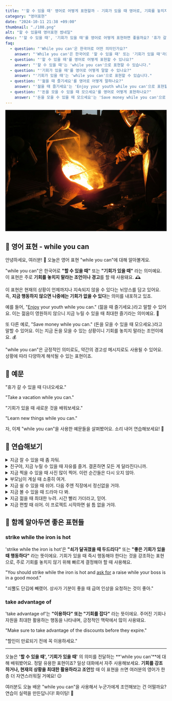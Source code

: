 ```yaml
---
title: "'할 수 있을 때' 영어로 어떻게 표현할까 - 기회가 있을 때 영어로, 기회를 놓치지마 영어로"
category: "영어표현"
date: "2024-10-11 21:38 +09:00"
thumbnail: "./108.png"
alt: "할 수 있을때 영어표현 썸네일"
desc: "'할 수 있을 때', '기회가 있을 때'를 영어로 어떻게 표현하면 좋을까요? '휴가 갈 수 있을 때 다녀오세요.', '기회가 있을 때 새로운 것을 배워보세요.' 등을 영어로 표현하는 법을 배워봅시다. 다양한 예문을 통해서 연습하고 본인의 표현으로 만들어 보세요."
faq:
  - question: "'While you can'은 한국어로 어떤 의미인가요?"
    answer: "'While you can'은 한국어로 '할 수 있을 때' 또는 '기회가 있을 때'라는 의미입니다."
  - question: "'할 수 있을 때'를 영어로 어떻게 표현할 수 있나요?"
    answer: "'할 수 있을 때'는 'while you can'으로 표현할 수 있습니다."
  - question: "'기회가 있을 때'를 영어로 어떻게 말할 수 있나요?"
    answer: "'기회가 있을 때'는 'while you can'으로 표현할 수 있습니다."
  - question: "'젊을 때 즐기세요'를 영어로 어떻게 말하나요?"
    answer: "'젊을 때 즐기세요'는 'Enjoy your youth while you can'으로 표현할 수 있습니다."
  - question: "'돈을 모을 수 있을 때 모으세요'를 영어로 어떻게 표현하나요?"
    answer: "'돈을 모을 수 있을 때 모으세요'는 'Save money while you can'으로 말할 수 있습니다."
---
```


![장감, 마스크, 용광로](./108-1.jpg)

## 🌟 영어 표현 - while you can

안녕하세요, 여러분! 👋 오늘은 영어 표현 "while you can"에 대해 알아볼게요.

"while you can"은 한국어로 **"할 수 있을 때"** 또는 **"기회가 있을 때"** 라는 의미예요. 이 표현은 주로 **기회를 놓치지 말라는 조언이나 경고**를 할 때 사용돼요. 🕰️

이 표현은 현재의 상황이 언제까지나 지속되지 않을 수 있다는 뉘앙스를 담고 있어요. 즉, **지금 행동하지 않으면 나중에는 기회가 없을 수 있다**는 의미를 내포하고 있죠.

예를 들어, "[Enjoy](/blog/in-english/128.enjoy-ing/) your youth while you can." (젊을 때 즐기세요.)라고 말할 수 있어요. 이는 젊음이 영원하지 않으니 지금 누릴 수 있을 때 최대한 즐기라는 의미예요. 🌟

또 다른 예로, "Save money while you can." (돈을 모을 수 있을 때 모으세요.)라고 말할 수 있어요. 이는 지금 돈을 모을 수 있는 상황이니 기회를 놓치지 말라는 조언이에요. 💰

"while you can"은 긍정적인 의미로도, 약간의 경고성 메시지로도 사용될 수 있어요. 상황에 따라 다양하게 해석될 수 있는 표현이죠.

<script async src="https://pagead2.googlesyndication.com/pagead/js/adsbygoogle.js?client=ca-pub-1465612013356152"
     crossorigin="anonymous"></script>
<!-- engple-horizontal-ad -->

<ins class="adsbygoogle"
     style="display:block"
     data-ad-client="ca-pub-1465612013356152"
     data-ad-slot="2106896038"
     data-ad-format="auto"
     data-full-width-responsive="true"></ins>

<script>
     (adsbygoogle = window.adsbygoogle || []).push({});
</script>

## 📖 예문

"휴가 갈 수 있을 때 다녀오세요."

"Take a vacation while you can."

"기회가 있을 때 새로운 것을 배워보세요."

"Learn new things while you can."

자, 이제 "while you can"을 사용한 예문들을 살펴봤어요. 소리 내어 연습해보세요! 🚀

## 💬 연습해보기

<details>
<summary>지금 잘 수 있을 때 좀 자둬.</summary>
<span>Get some sleep while you can.</span>
</details>

<details>
<summary>친구야, 지금 누릴 수 있을 때 자유를 즐겨. 결혼하면 모든 게 달라진다니까.</summary>
<span>Enjoy your freedom while you can, buddy. Once you're married, everything changes.</span>
</details>

<details>
<summary>지금 찍을 수 있을 때 사진 많이 찍어. 이런 순간들은 다시 오지 않아.</summary>
<span>Take lots of pictures while you can. These moments don't come back.</span>
</details>

<details>
<summary>부모님이 계실 때 소중히 여겨.</summary>
<span>Cherish your parents while you can.</span>
</details>

<details>
<summary>지금 쉴 수 있을 때 쉬어. 다음 주엔 직장에서 정신없을 거야.</summary>
<span>Chill out while you can. Things are gonna get crazy at work next week.</span>
</details>

<details>
<summary>지금 볼 수 있을 때 드라마 다 봐.</summary>
<span><a href="/blog/in-english/021.catch-up-on/">Catch up on</a> your shows while you can.</span>
</details>

<details>
<summary>지금 젊을 때 최대한 누려. 시간 빨리 가더라고, 믿어.</summary>
<span>Make the most of your youth while you can. Time flies, trust me.</span>
</details>

<details>
<summary>지금 편할 때 쉬어. 이 프로젝트 시작하면 쉴 틈 없을 거야.</summary>
<span><a href="/blog/너무-긴장하지마-영어표현/">Take it easy</a> while you can. Once this project starts, it's gonna be non-stop.</span>
</details>

## 🤝 함께 알아두면 좋은 표현들

### strike while the iron is hot

'strike while the iron is hot'은 **"쇠가 달궈졌을 때 두드리다"** 또는 **"좋은 기회가 있을 때 행동하다"** 라는 뜻이에요. 기회가 있을 때 즉시 행동해야 한다는 것을 강조하는 표현으로, 주로 기회를 놓치지 않기 위해 빠르게 결정해야 할 때 사용해요.

"You should strike while the iron is hot and [ask for](/blog/in-english/125.ask-for/) a raise while your boss is in a good mood."

"쇠뿔도 단김에 빼랬어. 상사가 기분이 좋을 때 급여 인상을 요청하는 것이 좋아."

### take advantage of

'take advantage of'는 **"이용하다" 또는 "기회를 잡다"** 라는 뜻이에요. 주어진 기회나 자원을 최대한 활용하는 행동을 나타내며, 긍정적인 맥락에서 많이 사용돼요.

"Make sure to take advantage of the discounts before they expire."

"할인이 만료되기 전에 꼭 이용하세요."

---

오늘은 **'할 수 있을 때', '기회가 있을 때'** 의 의미를 전달하는 **'while you can'**에 대해 배워봤어요. 정말 유용한 표현이죠? 일상 대화에서 자주 사용해보세요. **기회를 강조하거나, 현재의 상황을 최대한 활용하라고 조언**할 때 이 표현을 쓰면 여러분의 영어가 한층 더 자연스러워질 거예요! 😉

여러분도 오늘 배운 "while you can"을 사용해서 누군가에게 조언해보는 건 어떨까요? 연습이 실력을 만든답니다! 화이팅! 💪
